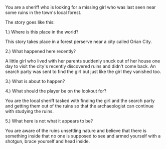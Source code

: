 
You are a sheriff who is looking for a missing girl who was last seen near some ruins in the town's local forest.

The story goes like this:

1.) Where is this place in the world?

This story takes place in a forest perserve near a city called Orian City. 


2.) What happened here recently?

A little girl who lived with her parents suddenly snuck out of her house one day to visit the city's recently discovered ruins and didn't come back. An search party was sent to find the girl but just like the girl they vanished too. 


3.) What is about to happen?

4.) What should the player be on the lookout for?

You are the local sheriff tasked with finding the girl and the search party and getting them out of the ruins so that the archaeologist can continue with studying the ruins.

5.) What here is not what it appears to be?

You are aware of the ruins unsettling nature and believe that there is something inside that no one is supposed to see and armed yourself with a shotgun, brace yourself and head inside. 
